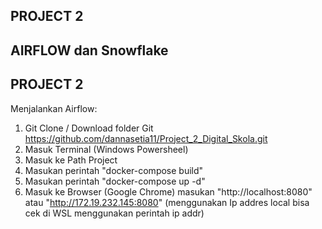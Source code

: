 ## PROJECT 2
## AIRFLOW dan Snowflake
## PROJECT 2

Menjalankan Airflow:
1. Git Clone / Download folder Git https://github.com/dannasetia11/Project_2_Digital_Skola.git
2. Masuk Terminal (Windows Powersheel)
3. Masuk ke Path Project
4. Masukan perintah "docker-compose build"
5. Masukan perintah "docker-compose up -d"
6. Masuk ke Browser (Google Chrome) masukan "http://localhost:8080" atau "http://172.19.232.145:8080" (menggunakan Ip addres local bisa cek di WSL menggunakan perintah ip addr) 
